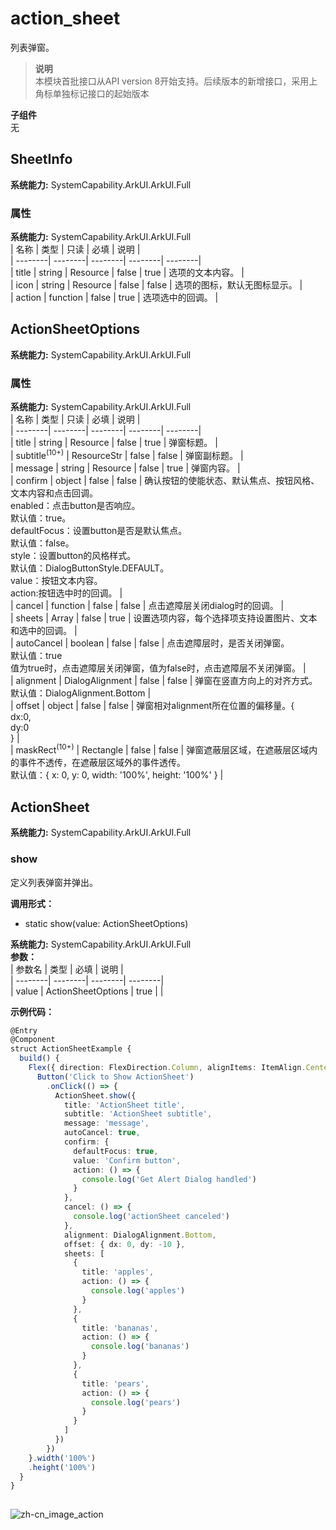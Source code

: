 # action_sheet    
列表弹窗。  
> **说明**   
>本模块首批接口从API version 8开始支持。后续版本的新增接口，采用上角标单独标记接口的起始版本  
  
 **子组件**   
无  
    
## SheetInfo  
 **系统能力:**  SystemCapability.ArkUI.ArkUI.Full    
### 属性    
 **系统能力:**  SystemCapability.ArkUI.ArkUI.Full    
| 名称 | 类型 | 只读 | 必填 | 说明 |  
| --------| --------| --------| --------| --------|  
| title | string \| Resource | false | true | 选项的文本内容。 |  
| icon | string \| Resource | false | false | 选项的图标，默认无图标显示。 |  
| action | function | false | true | 选项选中的回调。 |  
    
## ActionSheetOptions  
 **系统能力:**  SystemCapability.ArkUI.ArkUI.Full    
### 属性    
 **系统能力:**  SystemCapability.ArkUI.ArkUI.Full    
| 名称 | 类型 | 只读 | 必填 | 说明 |  
| --------| --------| --------| --------| --------|  
| title | string \| Resource | false | true | 弹窗标题。 |  
| subtitle<sup>(10+)</sup> | ResourceStr | false | false | 弹窗副标题。 |  
| message | string \| Resource | false | true | 弹窗内容。 |  
| confirm | object | false | false | 确认按钮的使能状态、默认焦点、按钮风格、文本内容和点击回调。<br>enabled：点击button是否响应。<br />默认值：true。<br />defaultFocus：设置button是否是默认焦点。<br />默认值：false。<br />style：设置button的风格样式。<br />默认值：DialogButtonStyle.DEFAULT。<br/>value：按钮文本内容。<br/>action:按钮选中时的回调。 |  
| cancel | function | false | false | 点击遮障层关闭dialog时的回调。 |  
| sheets | Array<SheetInfo> | false | true | 设置选项内容，每个选择项支持设置图片、文本和选中的回调。 |  
| autoCancel | boolean | false | false | 点击遮障层时，是否关闭弹窗。<br>默认值：true<br>值为true时，点击遮障层关闭弹窗，值为false时，点击遮障层不关闭弹窗。 |  
| alignment | DialogAlignment | false | false | 弹窗在竖直方向上的对齐方式。<br>默认值：DialogAlignment.Bottom |  
| offset | object | false | false | 弹窗相对alignment所在位置的偏移量。{<br/>dx:0,<br/>dy:0<br/>} |  
| maskRect<sup>(10+)</sup> | Rectangle | false | false | 弹窗遮蔽层区域，在遮蔽层区域内的事件不透传，在遮蔽层区域外的事件透传。<br/>默认值：{ x: 0, y: 0, width: '100%', height: '100%' } |  
    
## ActionSheet  
 **系统能力:**  SystemCapability.ArkUI.ArkUI.Full    
### show    
定义列表弹窗并弹出。  
  
 **调用形式：**     
- static show(value: ActionSheetOptions)  
  
 **系统能力:**  SystemCapability.ArkUI.ArkUI.Full    
 **参数：**     
| 参数名 | 类型 | 必填 | 说明 |  
| --------| --------| --------| --------|  
| value | ActionSheetOptions | true |  |  
    
 **示例代码：**   
```ts    
@Entry  
@Component  
struct ActionSheetExample {  
  build() {  
    Flex({ direction: FlexDirection.Column, alignItems: ItemAlign.Center, justifyContent: FlexAlign.Center }) {  
      Button('Click to Show ActionSheet')  
        .onClick(() => {  
          ActionSheet.show({  
            title: 'ActionSheet title',  
            subtitle: 'ActionSheet subtitle',  
            message: 'message',  
            autoCancel: true,  
            confirm: {  
              defaultFocus: true,  
              value: 'Confirm button',  
              action: () => {  
                console.log('Get Alert Dialog handled')  
              }  
            },  
            cancel: () => {  
              console.log('actionSheet canceled')  
            },  
            alignment: DialogAlignment.Bottom,  
            offset: { dx: 0, dy: -10 },  
            sheets: [  
              {  
                title: 'apples',  
                action: () => {  
                  console.log('apples')  
                }  
              },  
              {  
                title: 'bananas',  
                action: () => {  
                  console.log('bananas')  
                }  
              },  
              {  
                title: 'pears',  
                action: () => {  
                  console.log('pears')  
                }  
              }  
            ]  
          })  
        })  
    }.width('100%')  
    .height('100%')  
  }  
}  
    
```    
  
![zh-cn_image_action](figures/zh-cn_image_action.gif)  
